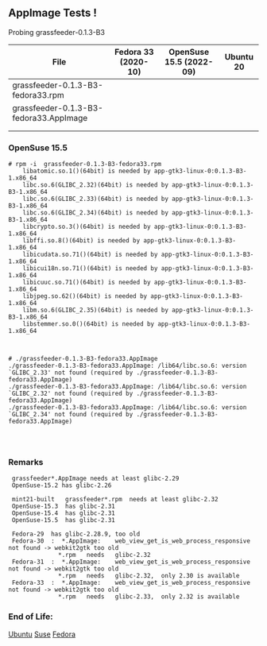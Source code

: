 ## AppImage Tests !

Probing  grassfeeder-0.1.3-B3

| File | Fedora 33 (2020-10) | OpenSuse 15.5 (2022-09) | Ubuntu 20 |
| ---- | ---- | ---- | ---- |
| grassfeeder-0.1.3-B3-fedora33.rpm       |   |   | |
| grassfeeder-0.1.3-B3-fedora33.AppImage  |   |   | |
|   |   |   |   | 
|   |   |   |   | 




### OpenSuse  15.5
```
# rpm -i  grassfeeder-0.1.3-B3-fedora33.rpm 
    libatomic.so.1()(64bit) is needed by app-gtk3-linux-0:0.1.3-B3-1.x86_64
    libc.so.6(GLIBC_2.32)(64bit) is needed by app-gtk3-linux-0:0.1.3-B3-1.x86_64
    libc.so.6(GLIBC_2.33)(64bit) is needed by app-gtk3-linux-0:0.1.3-B3-1.x86_64
    libc.so.6(GLIBC_2.34)(64bit) is needed by app-gtk3-linux-0:0.1.3-B3-1.x86_64
    libcrypto.so.3()(64bit) is needed by app-gtk3-linux-0:0.1.3-B3-1.x86_64
    libffi.so.8()(64bit) is needed by app-gtk3-linux-0:0.1.3-B3-1.x86_64
    libicudata.so.71()(64bit) is needed by app-gtk3-linux-0:0.1.3-B3-1.x86_64
    libicui18n.so.71()(64bit) is needed by app-gtk3-linux-0:0.1.3-B3-1.x86_64
    libicuuc.so.71()(64bit) is needed by app-gtk3-linux-0:0.1.3-B3-1.x86_64
    libjpeg.so.62()(64bit) is needed by app-gtk3-linux-0:0.1.3-B3-1.x86_64
    libm.so.6(GLIBC_2.35)(64bit) is needed by app-gtk3-linux-0:0.1.3-B3-1.x86_64
    libstemmer.so.0()(64bit) is needed by app-gtk3-linux-0:0.1.3-B3-1.x86_64
    
    
    
# ./grassfeeder-0.1.3-B3-fedora33.AppImage 
./grassfeeder-0.1.3-B3-fedora33.AppImage: /lib64/libc.so.6: version `GLIBC_2.33' not found (required by ./grassfeeder-0.1.3-B3-fedora33.AppImage)
./grassfeeder-0.1.3-B3-fedora33.AppImage: /lib64/libc.so.6: version `GLIBC_2.32' not found (required by ./grassfeeder-0.1.3-B3-fedora33.AppImage)
./grassfeeder-0.1.3-B3-fedora33.AppImage: /lib64/libc.so.6: version `GLIBC_2.34' not found (required by ./grassfeeder-0.1.3-B3-fedora33.AppImage)
    
    
    
```


### Remarks

     grassfeeder*.AppImage needs at least glibc-2.29
     OpenSuse-15.2 has glibc-2.26

     mint21-built   grassfeeder*.rpm  needs at least glibc-2.32
     OpenSuse-15.3  has glibc-2.31
     OpenSuse-15.4  has glibc-2.31
     OpenSuse-15.5  has glibc-2.31
     
     Fedora-29  has glibc-2.28.9, too old
     Fedora-30  :  *.AppImage:    web_view_get_is_web_process_responsive  not found -> webkit2gtk too old
                  *.rpm   needs   glibc-2.32
     Fedora-31  :  *.AppImage:    web_view_get_is_web_process_responsive  not found -> webkit2gtk too old
                  *.rpm   needs   glibc-2.32,  only 2.30 is available
     Fedora-33  :  *.AppImage:    web_view_get_is_web_process_responsive  not found -> webkit2gtk too old
                  *.rpm   needs   glibc-2.33,  only 2.32 is available
                       



### End of Life: 
[Ubuntu](https://endoflife.date/ubuntu) [Suse](https://endoflife.date/opensuse) [Fedora](https://endoflife.date/fedora)



